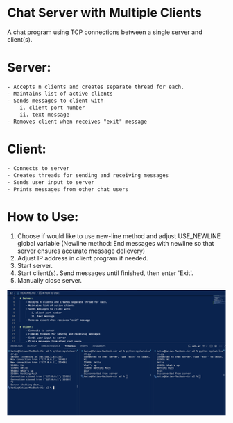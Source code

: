 # Chat Server with Multiple Clients

A chat program using TCP connections between a single server and client(s). 

# Server:
    - Accepts n clients and creates separate thread for each. 
    - Maintains list of active clients
    - Sends messages to client with
        i. client port number
        ii. text message
    - Removes client when receives "exit" message

# Client:
    - Connects to server
    - Creates threads for sending and receiving messages
    - Sends user input to server
    - Prints messages from other chat users

# How to Use:
1. Choose if would like to use new-line method and adjust USE_NEWLINE global variable
    (Newline method: End messages with newline so that server
    ensures accurate message delievery)
2. Adjust IP address in client program if needed.
3. Start server.
4. Start client(s). Send messages until finished, then enter 'Exit'.
5. Manually close server.

![Execution example](a2_execution_example.png)